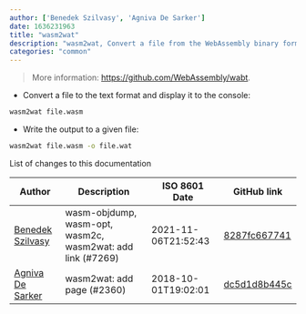 ```yaml
---
author: ['Benedek Szilvasy', 'Agniva De Sarker']
date: 1636231963
title: "wasm2wat"
description: "wasm2wat, Convert a file from the WebAssembly binary format to the text format."
categories: "common"
---
```

> More information: <https://github.com/WebAssembly/wabt>.

- Convert a file to the text format and display it to the console:

```bash
wasm2wat file.wasm
```

- Write the output to a given file:

```bash
wasm2wat file.wasm -o file.wat
```
List of changes to this documentation


Author | Description | ISO 8601 Date | GitHub link
------|-----|-----|-----
[Benedek Szilvasy](mailto:benedek.szilvasy@gmail.com) | wasm-objdump, wasm-opt, wasm2c, wasm2wat: add link (#7269) | 2021-11-06T21:52:43 | [8287fc667741](https://github.com/tldr-pages/tldr/commit/8287fc667741f492c7f7839a7c10aaff487a6151)
[Agniva De Sarker](mailto:agnivade@yahoo.co.in) | wasm2wat: add page (#2360) | 2018-10-01T19:02:01 | [dc5d1d8b445c](https://github.com/tldr-pages/tldr/commit/dc5d1d8b445cbd148d19cde4542001a2de7031c9)

